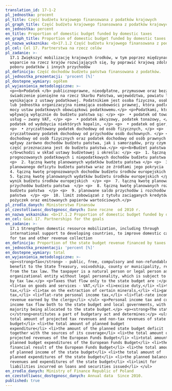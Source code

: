 ```yaml
---
translation_id: 17-1-2
pl_jednostka: procent
pl_title: Część budżetu krajowego finansowana z podatków krajowych
pl_graph_title: Część budżetu krajowego finansowana z podatków krajowych
en_jednostka: percent
en_title: Proportion of domestic budget funded by domestic taxes
en_graph_title: Proportion of domestic budget funded by domestic taxes
pl_nazwa_wskaznika: <b>17.1.2 Część budżetu krajowego finansowana z podatków krajowych</b>
pl_cel: Cel 17. Partnerstwa na rzecz celów
pl_zadanie: >-
  17.1 Zwiększyć mobilizację krajowych środków, w tym poprzez międzynarodowe
  wsparcie na rzecz krajów rozwijających się, by poprawić krajową zdolność
  poboru podatków i innych przychodów
pl_definicja: Część dochodów budżetu państwa finansowana z podatków.
pl_jednostka_prezentacji: 'procent [%]'
pl_dostepne_wymiary: ogółem
pl_wyjasnienia_metodologiczne: >-
  <p><b>Podatek </b> publicznoprawne, nieodpłatne, przymusowe oraz bezzwrotne
  świadczenie pieniężne na rzecz Skarbu Państwa, województwa, powiatu lub gminy,
  wynikające z ustawy podatkowej. Podatnikiem jest osoba fizyczna, osoba prawna
  lub jednostka organizacyjna niemająca osobowości prawnej, która podlega na
  mocy ustaw podatkowych obowiązkowi podatkowemu.</p> <p>Podatkami, które
  wpływają wyłącznie do budżetu państwa są: </p> <p>  • podatek od towarów i
  usług – zwany VAT, </p> <p>  • podatek akcyzowy, podatek tonażowy, </p> <p>  •
  podatek od wydobycia niektórych kopalin, </p> <p>  • podatek od gier, </p>
  <p>  • zryczałtowany podatek dochodowy od osób fizycznych, </p> <p>  •
  zryczałtowany podatek dochodowy od przychodów osób duchownych. </p> <p>Podatek
  dochodowy od osób fizycznych oraz podatek dochodowy od osób prawnych stanowią
  wpływy zarówno dochodów budżetu państwa, jak i samorządów, przy czym większa
  część przeznaczana jest do budżetu państwa.</p> <p><b>Budżet państwa
  </b>wchodzi w skład ustawy budżetowej i określa: </p> <p>  1. łączną kwotę
  prognozowanych podatkowych i niepodatkowych dochodów budżetu państwa  </p>
  <p>  2. łączną kwotę planowanych wydatków budżetu państwa </p> <p>  3. kwotę
  planowanego deficytu budżetu państwa wraz ze źródłami jego pokrycia  </p> <p> 
  4. łączną kwotę prognozowanych dochodów budżetu środków europejskich </p> <p> 
  5. łączną kwotę planowanych wydatków budżetu środków europejskich </p> <p>  6.
  wynik budżetu środków europejskich  </p> <p>  7. łączną kwotę planowanych
  przychodów budżetu państwa  </p> <p>  8. łączną kwotę planowanych rozchodów
  budżetu państwa  </p> <p>  9. planowane saldo przychodów i rozchodów budżetu
  państwa  </p> <p>  10. limit zobowiązań z tytułu zaciąganych kredytów i
  pożyczek oraz emitowanych papierów wartościowych.</p>
pl_zrodlo_danych: Ministerstwo Finansów
pl_czestotliwosc_dostępnosc_danych: Dane roczne  od 2010 r.
en_nazwa_wskaznika: <b>17.1.2 Proportion of domestic budget funded by domestic taxes</b>
en_cel: Goal 17. Partnerships for the goals
en_zadanie: >-
  17.1 Strengthen domestic resource mobilization, including through
  international support to developing countries, to improve domestic capacity
  for tax and other revenue collection
en_definicja: Proportion of the state budget revenue financed by taxes.
en_jednostka_prezentacji: 'percent [%]'
en_dostepne_wymiary: total
en_wyjasnienia_metodologiczne: >-
  <p><strong>Tax</strong> - public, free, compulsory and non-refundable cash
  benefit to the State Treasury, voivodship, county or municipality, resulting
  from the tax law. The taxpayer is a natural person or legal person as well as
  organizational entity without legal personality, which is subject to taxation
  by tax law.</p> <p>Taxes that flow only to the state budget are :</p> <ul>
  <li>tax on goods and services - VAT,</li> <li>excise duty,</li> <li>tonnage
  tax,</li> <li>tax on the extraction of certain minerals,</li> <li>gambling
  tax,</li> <li>flat-rate personal income tax,</li> <li>flat-rate income tax on
  revenue earned by the clergy</li> </ul> <p>Personal income tax and corporate
  income tax flow both to the state budget and local governments, with the
  majority being allocated to the state budget.</p> <p><strong>The state budget
  c</strong>onstitutes a part of budgetary act and determines:</p> <ul> <li>the
  total amount of projected tax revenues and non-tax revenues of state
  budget</li> <li>the total amount of planned budget
  expenditure</li> <li>the amount of the planned state budget deficit
  together with the sources of its coverage</li> <li>the total amount of
  projected revenues of the European Funds Budget</li> <li>total amount of
  planned budget expenditures of the European Funds Budget</li> <li>the
  financial result of the European Funds Budget</li> <li>the total amount
  of planned income of the state budget</li> <li>the total amount of
  planned expenditures of the state budget</li> <li>the planned balance of
  revenues and expenditures of the state budget</li> <li>limit for
  liabilities incurred on loans and securities issued</li> </ul>
en_zrodlo_danych: Ministry of Finance Republic of Poland
en_czestotliwosc_dostępnosc_danych: Annual data  Since 2010.
published: true
---
```

